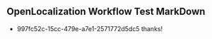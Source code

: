 ## OpenLocalization Workflow Test MarkDown
* 997fc52c-15cc-479e-a7e1-2571772d5dc5 thanks!

<!--HONumber=Aug16_HO1-->


